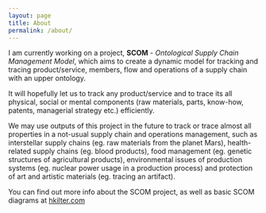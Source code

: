 ```yaml
---
layout: page
title: About
permalink: /about/
---
```


I am currently working on a project, **SCOM** - *Ontological Supply Chain Management Model*,  which aims to create a dynamic model for tracking and tracing product/service, members, flow and operations of a supply chain with an upper ontology. 

It will hopefully let us to track any product/service and to trace its all physical, social or mental components (raw materials, parts, know-how, patents, managerial strategy etc.) efficiently. 

We may use outputs of this project in the future to track or trace almost all properties in a not-usual supply chain and operations management, such as interstellar supply chains (eg. raw materials from the planet Mars), health-related supply chains (eg. blood products), food management (eg. genetic structures of agricultural products), environmental issues of production systems (eg. nuclear power usage in a production process) and protection of art and artistic materials (eg. tracing an artifact).

You can find out more info about the SCOM project, as well as basic SCOM diagrams at [hkilter.com](http://hkilter.com/index.php?title=Research)